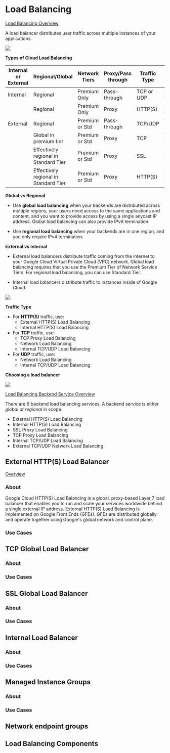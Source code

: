 # Load Balancing

[Load Balancing Overview](https://cloud.google.com/load-balancing/docs/load-balancing-overview)

A load balancer distributes user traffic across multiple instances of your applications.

![](https://cloud.google.com/load-balancing/images/lb-simple-overview.svg)

<b>Types of Cloud Load Balancing</b>

| Internal or External | Regional/Global                       | Network Tiers  | Proxy/Pass through | Traffic Type | LB Type          |
|----------------------|---------------------------------------|----------------|--------------------|--------------|------------------|
| Internal             | Regional                              | Premium Only   | Pass-through       | TCP or UDP   | Internal TCP/UDP |
|                      | Regional                              | Premium Only   | Proxy              | HTTP(S)      | Internal HTTP(S) |
| External             | Regional                              | Premium or Std | Pass-through       | TCP/UDP      | TCP/UDP Network  |
|                      | Global in premium tier                | Premium or Std | Proxy              | TCP          | TCP Proxy        |
|                      | Effectively regional in Standard Tier | Premium or Std | Proxy              | SSL          | SSL Proxy        |
|                      | Effectively regional in Standard Tier | Premium or Std | Proxy              | HTTP(S)      | External HTTP(S) |

<b>Global vs Regional</b>

* Use <b>global load balancing</b> when your backends are distributed across multiple regions, your users need access to the same applications and content, and you want to provide access by using a single anycast IP address. Global load balancing can also provide IPv6 termination.

* Use <b>regional load balancing</b> when your backends are in one region, and you only require IPv4 termination.

<b>External vs Internal</b>

* External load balancers distribute traffic coming from the internet to your Google Cloud Virtual Private Cloud (VPC) network. Global load balancing requires that you use the Premium Tier of Network Service Tiers. For regional load balancing, you can use Standard Tier.

* Internal load balancers distribute traffic to instances inside of Google Cloud.

![](https://cloud.google.com/load-balancing/images/choose-lb-4.svg)

<b>Traffic Type</b>

* For <b>HTTP(S)</b> traffic, use:
    * External HTTP(S) Load Balancing
    * Internal HTTP(S) Load Balancing
* For <b>TCP</b> traffic, use:
    * TCP Proxy Load Balancing
    * Network Load Balancing
    * Internal TCP/UDP Load Balancing
* For <b>UDP</b> traffic, use:
    * Network Load Balancing
    * Internal TCP/UDP Load Balancing

<b>Choosing a load balancer</b>

![](https://cloud.google.com/load-balancing/images/choose-lb.svg)

[Load Balancing Backend Service Overview](https://cloud.google.com/load-balancing/docs/backend-service)

There are 6 backend load balancing services. A backend service is either <i>global</i> or <i>regional</i> in scope.
* External HTTP(S) Load Balancing
* Internal HTTP(S) Load Balancing
* SSL Proxy Load Balancing
* TCP Proxy Load Balancing
* Internal TCP/UDP Load Balancing
* External TCP/UDP Network Load Balancing

## External HTTP(S) Load Balancer

[Overview](https://cloud.google.com/load-balancing/docs/https)

### About

Google Cloud HTTP(S) Load Balancing is a global, proxy-based Layer 7 load balancer that enables you to run and scale your services worldwide behind a single external IP address. External HTTP(S) Load Balancing is implemented on Google Front Ends (GFEs). GFEs are distributed globally and operate together using Google's global network and control plane.

### Use Cases

## TCP Global Load Balancer

### About

### Use Cases

## SSL Global Load Balancer
### About

### Use Cases

## Internal Load Balancer

### About

### Use Cases

## Managed Instance Groups

### About

### Use Cases

## Network endpoint groups

## Load Balancing Components